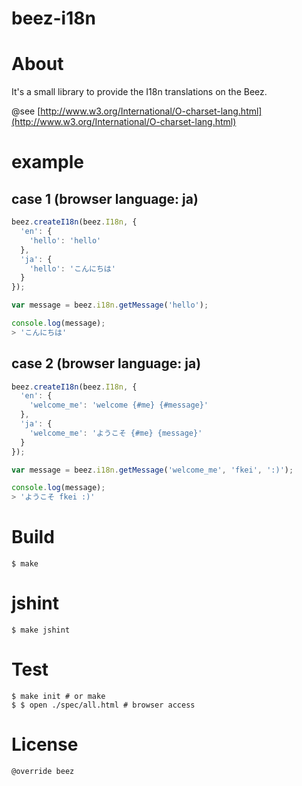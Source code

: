 beez-i18n
=========

# About

It's a small library to provide the I18n translations on the Beez.

@see [http://www.w3.org/International/O-charset-lang.html](http://www.w3.org/International/O-charset-lang.html)

# example

## case 1 (browser language: ja)

```javascript
beez.createI18n(beez.I18n, {
  'en': {
    'hello': 'hello'
  },
  'ja': {
    'hello': 'こんにちは'
  }
});

var message = beez.i18n.getMessage('hello');

console.log(message);
> 'こんにちは'
```

## case 2 (browser language: ja)

```javascript
beez.createI18n(beez.I18n, {
  'en': {
    'welcome_me': 'welcome {#me} {#message}'
  },
  'ja': {
    'welcome_me': 'ようこそ {#me} {message}'
  }
});

var message = beez.i18n.getMessage('welcome_me', 'fkei', ':)');

console.log(message);
> 'ようこそ fkei :)'
```

# Build

```
$ make
```

# jshint

```
$ make jshint
```

# Test

```
$ make init # or make
$ $ open ./spec/all.html # browser access
```

# License

```
@override beez
```
